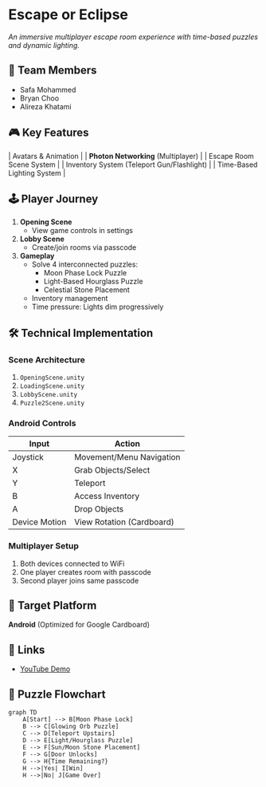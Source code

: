 # Escape or Eclipse
*An immersive multiplayer escape room experience with time-based puzzles and dynamic lighting.*

## 👥 Team Members
- Safa Mohammed
- Bryan Choo
- Alireza Khatami

## 🎮 Key Features
| Avatars & Animation | 
| **Photon Networking** (Multiplayer) | 
| Escape Room Scene System | 
| Inventory System (Teleport Gun/Flashlight) | 
| Time-Based Lighting System | 

## 🕹️ Player Journey
1. **Opening Scene**  
   - View game controls in settings
2. **Lobby Scene**  
   - Create/join rooms via passcode
3. **Gameplay**  
   - Solve 4 interconnected puzzles:
     - Moon Phase Lock Puzzle
     - Light-Based Hourglass Puzzle
     - Celestial Stone Placement
   - Inventory management 
   - Time pressure: Lights dim progressively

## 🛠️ Technical Implementation
### Scene Architecture
1. `OpeningScene.unity`  
2. `LoadingScene.unity`  
3. `LobbyScene.unity`  
4. `Puzzle2Scene.unity`  

### Android Controls
| Input | Action |
|-------|--------|
| Joystick | Movement/Menu Navigation |
| X | Grab Objects/Select |
| Y | Teleport |
| B | Access Inventory |
| A | Drop Objects |
| Device Motion | View Rotation (Cardboard) |

### Multiplayer Setup
1. Both devices connected to WiFi
2. One player creates room with passcode
3. Second player joins same passcode

## 📱 Target Platform
**Android** (Optimized for Google Cardboard)

## 🔗 Links
- [YouTube Demo](INSERT_YOUTUBE_LINK_HERE)

## 🧩 Puzzle Flowchart
```mermaid
graph TD
    A[Start] --> B[Moon Phase Lock]
    B --> C[Glowing Orb Puzzle]
    C --> D[Teleport Upstairs]
    D --> E[Light/Hourglass Puzzle]
    E --> F[Sun/Moon Stone Placement]
    F --> G[Door Unlocks]
    G --> H{Time Remaining?}
    H -->|Yes| I[Win]
    H -->|No| J[Game Over]
